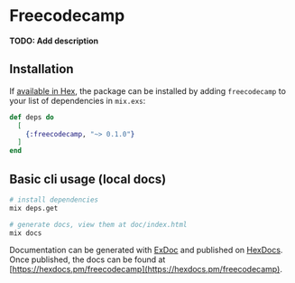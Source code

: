 # Freecodecamp

**TODO: Add description**

## Installation

If [available in Hex](https://hex.pm/docs/publish), the package can be installed
by adding `freecodecamp` to your list of dependencies in `mix.exs`:

```elixir
def deps do
  [
    {:freecodecamp, "~> 0.1.0"}
  ]
end
```

## Basic cli usage (local docs)

```bash
# install dependencies
mix deps.get

# generate docs, view them at doc/index.html
mix docs
```

Documentation can be generated with [ExDoc](https://github.com/elixir-lang/ex_doc)
and published on [HexDocs](https://hexdocs.pm). Once published, the docs can
be found at [https://hexdocs.pm/freecodecamp](https://hexdocs.pm/freecodecamp).

